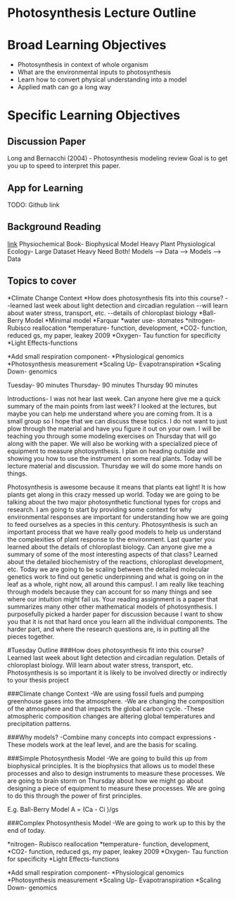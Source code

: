 # Photosynthesis Lecture Outline

# Broad Learning Objectives
* Photosynthesis in context of whole organism
* What are the environmental inputs to photosynthesis
* Learn how to convert physical understanding into a model 
* Applied math can go a long way

# Specific Learning Objectives

## Discussion Paper 
Long and Bernacchi (2004) - Photosynthesis modeling review
Goal is to get you up to speed to interpret this paper.

## App for Learning
TODO: Github link

## Background Reading
[link](http://plantsinaction.science.uq.edu.au/edition1/?q=content/contents-page)
Physiochemical Book- Biophysical Model Heavy
Plant Physiological Ecology- Large Dataset Heavy
Need Both! Models --> Data --> Models --> Data

## Topics to cover
*Climate Change Context
*How does photosynthesis fits into this course?
--learned last week about light detection and circadian regulation
--will learn about water stress, transport, etc. 
--details of chloroplast biology
*Ball-Berry Model
*Minimal model
*Farquar
*water use- stomates
*nitrogen- Rubisco reallocation
*temperature- function, development, 
*CO2- function, reduced gs, my paper, leakey 2009
*Oxygen- Tau function for specificity
*Light Effects-functions

*Add small respiration component-
*Physiological genomics
*Photosynthesis measurement
*Scaling Up- Evapotranspiration 
*Scaling Down- genomics

Tuesday- 90 minutes
Thursday- 90 minutes
Thursday 90 minutes

Introductions- 
I was not hear last week. Can anyone here give me a quick summary of the main points from last week? I looked at the lectures, but maybe you can help me understand where you are coming from. It is a small group so I hope that we can discuss these topics. I do not want to just plow through the material and have you figure it out on your own. I will be teaching you through some modeling exercises on Thursday that will go along with the paper. We will also be working with a specialized piece of equipment to measure photosynthesis. I plan on heading outside and showing you how to use the instrument on some real plants. Today will be lecture material and discussion. Thursday we will do some more hands on things. 

Photosynthesis is awesome because it means that plants eat light! It is how plants get along in this crazy messed up world. Today we are going to be talking about the two major photosynthetic functional types for crops and research. I am going to start by providing some context for why environmental responses are important for understanding how we are going to feed ourselves as a species in this century. Photosynthesis is such an important process that we have really good models to help us understand the complexities of plant response to the environment. Last quarter you learned about the details of chloroplast biology. Can anyone give me a summary of some of the most interesting aspects of that class? Learned about the detailed biochemistry of the reactions, chloroplast development, etc. Today we are going to be scaling between the detailed molecular genetics work to find out genetic underpinning and what is going on in the leaf as a whole, right now, all around this campus!. I am really like teaching through models because they can account for so many things and see where our intuition might fail us. Your reading assignment is a paper that summarizes many other other mathematical models of photosynthesis. I purposefully picked a harder paper for discussion because I want to show you that it is not that hard once you learn all the individual components. The harder part, and where the research questions are, is in putting all the pieces together. 

#Tuesday Outline
###How does photosynthesis fit into this course?
Learned last week about light detection and circadian regulation.
Details of chloroplast biology.
Will learn about water stress, transport, etc. 
Photosynthesis is so important it is likely to be involved directly or indirectly to your thesis project

###Climate change Context
-We are using fossil fuels and pumping greenhouse gases into the atmosphere.
-We are changing the composition of the atmosphere and that impacts the global carbon cycle.
-These atmospheric composition changes are altering global temperatures and precipitation patterns. 

###Why models?
-Combine many concepts into compact expressions
-These models work at the leaf level, and are the basis for scaling. 

###Simple Photosynthesis Model
-We are going to build this up from biophysical principles. It is the biophysics that allows us to model these processes and also to design instruments to measure these processes. We are going to brain storm on Thursday about how we might go about designing a piece of equipment to measure these processes. We are going to do this through the power of first principles. 

E.g. Ball-Berry Model
A = (Ca - Ci )/gs

###Complex Photosynthesis Model
-We are going to work up to this by the end of today. 

*nitrogen- Rubisco reallocation
*temperature- function, development, 
*CO2- function, reduced gs, my paper, leakey 2009
*Oxygen- Tau function for specificity
*Light Effects-functions

*Add small respiration component-
*Physiological genomics
*Photosynthesis measurement
*Scaling Up- Evapotranspiration 
*Scaling Down- genomics




